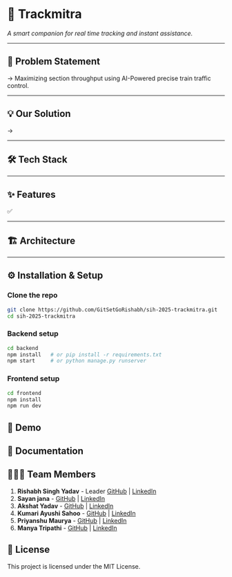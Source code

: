 # 🚀 Trackmitra
_A smart companion for real time tracking and instant assistance._

---

## 📌 Problem Statement
-> Maximizing section throughput using AI-Powered precise train traffic control.

---

## 💡 Our Solution
-> 

---

## 🛠️ Tech Stack  


---

## ✨ Features
✅   

---

## 🏗️ Architecture 


---

## ⚙️ Installation & Setup  

### Clone the repo  
```bash
git clone https://github.com/GitSetGoRishabh/sih-2025-trackmitra.git
cd sih-2025-trackmitra
```

### Backend setup
```bash
cd backend
npm install   # or pip install -r requirements.txt
npm start     # or python manage.py runserver
```

### Frontend setup
```bash
cd frontend
npm install
npm run dev
```

## 📱 Demo


## 📑 Documentation


## 👨‍👩‍👧 Team Members
1. **Rishabh Singh Yadav** - Leader [GitHub](https://github.com/GitSetGoRishabh) | [LinkedIn](https://linkedin.com/in/rishabhsinghyadav0208)
2. **Sayan jana** - [GitHub](https://github.com/httpssayan) | [LinkedIn](https://linkedin.com/in/sayan-jana-1267b8314)
3. **Akshat Yadav** - [GitHub](https://github.com/alias-codes) | [LinkedIn](https://linkedin.com/in/akshat-yadav-240467330)
4. **Kumari Ayushi Sahoo** - [GitHub](https://github.com/ayushisahoo22) | [LinkedIn](https://linkedin.com/in/ayushi-sahoo-539652341)
5. **Priyanshu Maurya** - [GitHub](https://github.com/Priyanshu1617Maurya) | [LinkedIn](https://linkedin.com/in/priyanshu-maurya-68442833b)
6. **Manya Tripathi** - [GitHub](https://github.com/manyat00) | [LinkedIn](https://linkedin.com/in/manya-tripathi-46704a303)

## 📜 License
This project is licensed under the MIT License.
